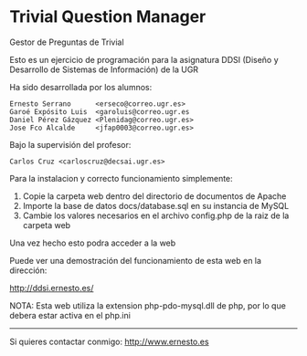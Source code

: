 Trivial Question Manager
========================

Gestor de Preguntas de Trivial

Esto es un ejercicio de programación para la asignatura DDSI (Diseño y Desarrollo
de Sistemas de Información) de la UGR

Ha sido desarrollada por los alumnos:

	Ernesto Serrano 	 <erseco@correo.ugr.es>
	Garoé Expósito Luis  <garoluis@correo.ugr.es
	Daniel Pérez Gázquez <Plenidag@correo.ugr.es>
	Jose Fco Alcalde 	 <jfap0003@correo.ugr.es>

Bajo la supervisión del profesor:

    Carlos Cruz <carloscruz@decsai.ugr.es>

Para la instalacion y correcto funcionamiento simplemente:

1. Copie la carpeta web dentro del directorio de documentos de Apache
2. Importe la base de datos docs/database.sql en su instancia de MySQL
3. Cambie los valores necesarios en el archivo config.php de la raiz de la carpeta web

Una vez hecho esto podra acceder a la web

Puede ver una demostración del funcionamiento de esta web en la dirección:

http://ddsi.ernesto.es/

NOTA: Esta web utiliza la extension php-pdo-mysql.dll de php, por lo que debera estar activa en el php.ini

---
Si quieres contactar conmigo: http://www.ernesto.es

